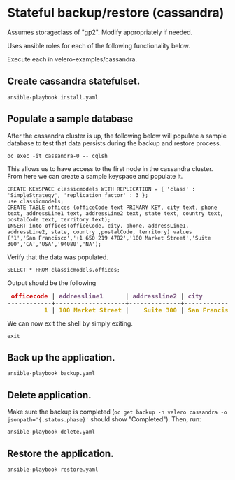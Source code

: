 # Stateful backup/restore (cassandra)
Assumes storageclass of "gp2". Modify appropriately if needed.

Uses ansible roles for each of the following functionality below.

Execute each in velero-examples/cassandra.
## Create cassandra statefulset.
```
ansible-playbook install.yaml
```
## Populate a sample database
After the cassandra cluster is up, the following below
will populate a sample database to test that
data persists during the backup and restore
process.
```
oc exec -it cassandra-0 -- cqlsh
```
This allows us to have access to the first node in the cassandra cluster. From here we can create a sample
keyspace and populate it.
```
CREATE KEYSPACE classicmodels WITH REPLICATION = { 'class' : 'SimpleStrategy', 'replication_factor' : 3 };
use classicmodels;
CREATE TABLE offices (officeCode text PRIMARY KEY, city text, phone text, addressLine1 text, addressLine2 text, state text, country text, postalCode text, territory text);
INSERT into offices(officeCode, city, phone, addressLine1, addressLine2, state, country ,postalCode, territory) values
('1','San Francisco','+1 650 219 4782','100 Market Street','Suite 300','CA','USA','94080','NA');
```
Verify that the data was populated.
```
SELECT * FROM classicmodels.offices;
```
Output should be the following
<pre> <font color="#CC0000"><b>officecode</b></font> | <font color="#75507B"><b>addressline1</b></font>      | <font color="#75507B"><b>addressline2</b></font> | <font color="#75507B"><b>city</b></font>          | <font color="#75507B"><b>country</b></font> | <font color="#75507B"><b>phone</b></font>           | <font color="#75507B"><b>postalcode</b></font> | <font color="#75507B"><b>state</b></font> | <font color="#75507B"><b>territory</b></font>
------------+-------------------+--------------+---------------+---------+-----------------+------------+-------+-----------
          <font color="#C4A000"><b>1</b></font> | <font color="#C4A000"><b>100 Market Street</b></font> |    <font color="#C4A000"><b>Suite 300</b></font> | <font color="#C4A000"><b>San Francisco</b></font> |     <font color="#C4A000"><b>USA</b></font> | <font color="#C4A000"><b>+1 650 219 4782</b></font> |      <font color="#C4A000"><b>94080</b></font> |    <font color="#C4A000"><b>CA</b></font> |        <font color="#C4A000"><b>NA</b></font>
</pre>
We can now exit the shell by simply exiting.
```
exit
```
## Back up the application.
```
ansible-playbook backup.yaml
```
## Delete application.
Make sure the backup is completed (`oc get backup -n velero cassandra -o jsonpath='{.status.phase}'`
should show "Completed"). Then, run:
```
ansible-playbook delete.yaml
```

## Restore the application.
```
ansible-playbook restore.yaml
```
